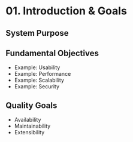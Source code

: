 # 01. Introduction & Goals

## System Purpose
<!-- Briefly describe the main functionality of the system -->

## Fundamental Objectives
- Example: Usability
- Example: Performance
- Example: Scalability
- Example: Security

## Quality Goals
- Availability
- Maintainability
- Extensibility
